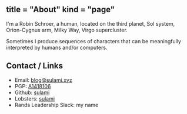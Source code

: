 title = "About"
kind = "page"
---

I'm a Robin Schroer, a human, located on the third planet, Sol system, Orion-Cygnus arm, Milky Way, Virgo supercluster.

Sometimes I produce sequences of characters that can be meaningfully interpreted by humans and/or computers.

## Contact / Links

- Email: [blog@sulami.xyz](mailto:blog@sulami.xyz)
- PGP: [A1418106](/pubkey.txt)
- Github: [sulami](https://github.com/sulami)
- Lobsters: [sulami](https://lobste.rs/sulami)
- Rands Leadership Slack: my name

